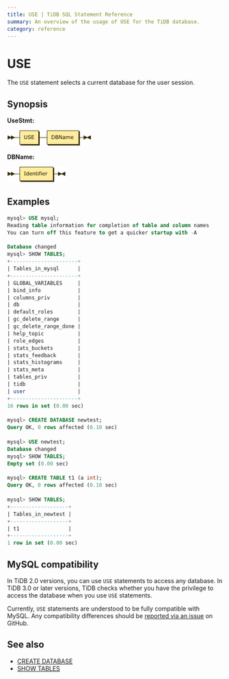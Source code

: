 ```yaml
---
title: USE | TiDB SQL Statement Reference
summary: An overview of the usage of USE for the TiDB database.
category: reference
---
```


# USE

The `USE` statement selects a current database for the user session.

## Synopsis

**UseStmt:**

![UseStmt](/media/sqlgram/UseStmt.png)

**DBName:**

![DBName](/media/sqlgram/DBName.png)

## Examples

```sql
mysql> USE mysql;
Reading table information for completion of table and column names
You can turn off this feature to get a quicker startup with -A

Database changed
mysql> SHOW TABLES;
+----------------------+
| Tables_in_mysql      |
+----------------------+
| GLOBAL_VARIABLES     |
| bind_info            |
| columns_priv         |
| db                   |
| default_roles        |
| gc_delete_range      |
| gc_delete_range_done |
| help_topic           |
| role_edges           |
| stats_buckets        |
| stats_feedback       |
| stats_histograms     |
| stats_meta           |
| tables_priv          |
| tidb                 |
| user                 |
+----------------------+
16 rows in set (0.00 sec)

mysql> CREATE DATABASE newtest;
Query OK, 0 rows affected (0.10 sec)

mysql> USE newtest;
Database changed
mysql> SHOW TABLES;
Empty set (0.00 sec)

mysql> CREATE TABLE t1 (a int);
Query OK, 0 rows affected (0.10 sec)

mysql> SHOW TABLES;
+-------------------+
| Tables_in_newtest |
+-------------------+
| t1                |
+-------------------+
1 row in set (0.00 sec)
```

## MySQL compatibility

In TiDB 2.0 versions, you can use `USE` statements to access any database. In TiDB 3.0 or later versions, TiDB checks whether you have the privilege to access the database when you use `USE` statements.

Currently, `USE` statements are understood to be fully compatible with MySQL. Any compatibility differences should be [reported via an issue](/report-issue.md) on GitHub.

## See also

* [CREATE DATABASE](/sql-statements/sql-statement-create-database.md)
* [SHOW TABLES](/sql-statements/sql-statement-show-tables.md)
